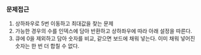 ### 문제접근
1. 상하좌우로 5번 이동하고 최대값을 찾는 문제
2. 가능한 경우의 수를 인덱스에 담아 반환하고 상하좌우에 따라 아래 설정을 따른다.
3. 큐에 0을 제외하고 담아 숫자를 비교, 같으면 보드에 채워 넣는다. 이미 채워 넣어진 숫자는 한 번 더 합칠 수 없다.
